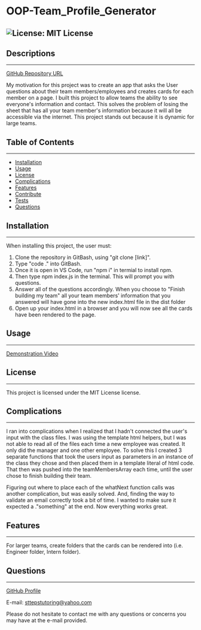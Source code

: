 # OOP-Team_Profile_Generator
![License: MIT License](https://img.shields.io/badge/License-MIT-Red.svg)
---
## Descriptions
---
[GitHub Repository URL](https://github/com/cmcunningham27/OOP-Team_Profile_Generator)

My motivation for this project was to create an app that asks the User questions about their team members/employees and creates cards for each member on a page. I built this project to allow teams the ability to see everyone's information and contact. This solves the problem of losing the sheet that has all your team member's information because it will all be accessible via the internet. This project stands out because it is dynamic for large teams.
## Table of Contents
---
- [Installation](#installation)
- [Usage](#usage)
- [License](#license)
- [Complications](#complications)
- [Features](#features)
- [Contribute](#contribute)
- [Tests](#tests)
- [Questions](#questions)
## Installation
---
When installing this project, the user must: 

1. Clone the repository in GitBash, using "git clone [link]". 
2. Type "code ." into GitBash. 
3. Once it is open in VS Code, run "npm i" in termial to install npm. 
4. Then type npm index.js in the terminal. This will prompt you with questions. 
5. Answer all of the questions accordingly. When you choose to "Finish building my team" all your team members' information that you answered will have gone into the new index.html file in the dist folder 
6. Open up your index.html in a browser and you will now see all the cards have been rendered to the page.
## Usage
---
[Demonstration Video](https://drive.google.com/file/d/19VBdHrxMD0a_RKUqwIJbZlU4ftq8W-eU/view)
## License
---
This project is licensed under the MIT License license.
## Complications
---
I ran into complications when I realized that I hadn't connected the user's input with the class files. I was using the template html helpers, but I was not able to read all of the files each time a new employee was created. It only did the manager and one other employee. To solve this I created 3 separate functions that took the users input as parameters in an instance of the class they chose and then placed them in a template literal of html code. That then was pushed into the teamMembersArray each time, until the user chose to finish building their team. 

Figuring out where to place each of the whatNext function calls was another complication, but was easily solved. And, finding the way to validate an email correctly took a bit of time. I wanted to make sure it expected a ."something" at the end. Now everything works great. 
## Features
---
For larger teams, create folders that the cards can be rendered into (i.e. Engineer folder, Intern folder).
## Questions
---
[GitHub Profile](https://github.com/cmcunningham27)

E-mail: sttepstutoring@yahoo.com

Please do not hesitate to contact me with any questions or concerns you may have at the e-mail provided.